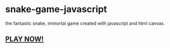 # snake-game-javascript
the fantastic snake, immortal game created with javascript and html canvas.
## [PLAY NOW!](mikixit.github.io/snake-game-javascript/)
